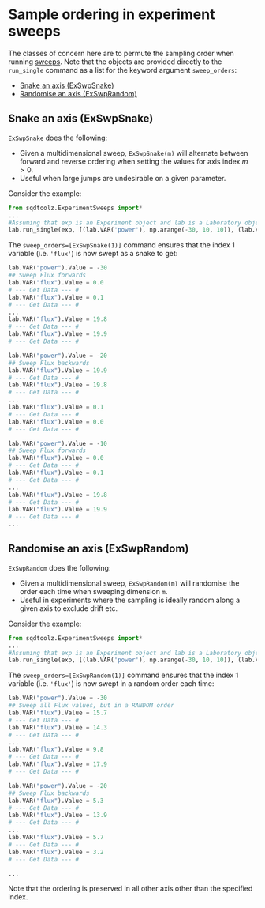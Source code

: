 # Sample ordering in experiment sweeps

The classes of concern here are to permute the sampling order when running [sweeps](Exp_Sweep.md#changing-the-sampled-order-in-sweeps). Note that the objects are provided directly to the `run_single` command as a list for the keyword argument `sweep_orders`:

- [Snake an axis (ExSwpSnake)](#snake-an-axis-exswpsnake)
- [Randomise an axis (ExSwpRandom)](#randomise-an-axis-exswprandom)

## Snake an axis (ExSwpSnake)

`ExSwpSnake` does the following:

- Given a multidimensional sweep, `ExSwpSnake(m)` will alternate between forward and reverse ordering when setting the values for axis index $m>0$.
- Useful when large jumps are undesirable on a given parameter.

Consider the example:

```python
from sqdtoolz.ExperimentSweeps import*
...
#Assuming that exp is an Experiment object and lab is a Laboratory object
lab.run_single(exp, [(lab.VAR('power'), np.arange(-30, 10, 10)), (lab.VAR('flux'), np.arange(0,20,0.1))], sweep_orders=[ExSwpSnake(1)])
```

The `sweep_orders=[ExSwpSnake(1)]` command ensures that the index 1 variable (i.e. `'flux'`) is now swept as a snake to get:

```python
lab.VAR("power").Value = -30
## Sweep Flux forwards
lab.VAR("flux").Value = 0.0
# --- Get Data --- #
lab.VAR("flux").Value = 0.1
# --- Get Data --- #
...
lab.VAR("flux").Value = 19.8
# --- Get Data --- #
lab.VAR("flux").Value = 19.9
# --- Get Data --- #

lab.VAR("power").Value = -20
## Sweep Flux backwards
lab.VAR("flux").Value = 19.9
# --- Get Data --- #
lab.VAR("flux").Value = 19.8
# --- Get Data --- #
...
lab.VAR("flux").Value = 0.1
# --- Get Data --- #
lab.VAR("flux").Value = 0.0
# --- Get Data --- #

lab.VAR("power").Value = -10
## Sweep Flux forwards
lab.VAR("flux").Value = 0.0
# --- Get Data --- #
lab.VAR("flux").Value = 0.1
# --- Get Data --- #
...
lab.VAR("flux").Value = 19.8
# --- Get Data --- #
lab.VAR("flux").Value = 19.9
# --- Get Data --- #
...
```

## Randomise an axis (ExSwpRandom)

`ExSwpRandom` does the following:

- Given a multidimensional sweep, `ExSwpRandom(m)` will randomise the order each time when sweeping dimension `m`.
- Useful in experiments where the sampling is ideally random along a given axis to exclude drift etc.

Consider the example:

```python
from sqdtoolz.ExperimentSweeps import*
...
#Assuming that exp is an Experiment object and lab is a Laboratory object
lab.run_single(exp, [(lab.VAR('power'), np.arange(-30, 10, 10)), (lab.VAR('flux'), np.arange(0,20,0.1))], sweep_orders=[ExSwpRandom(1)])
```

The `sweep_orders=[ExSwpRandom(1)]` command ensures that the index 1 variable (i.e. `'flux'`) is now swept in a random order each time:

```python
lab.VAR("power").Value = -30
## Sweep all Flux values, but in a RANDOM order
lab.VAR("flux").Value = 15.7
# --- Get Data --- #
lab.VAR("flux").Value = 14.3
# --- Get Data --- #
...
lab.VAR("flux").Value = 9.8
# --- Get Data --- #
lab.VAR("flux").Value = 17.9
# --- Get Data --- #

lab.VAR("power").Value = -20
## Sweep Flux backwards
lab.VAR("flux").Value = 5.3
# --- Get Data --- #
lab.VAR("flux").Value = 13.9
# --- Get Data --- #
...
lab.VAR("flux").Value = 5.7
# --- Get Data --- #
lab.VAR("flux").Value = 3.2
# --- Get Data --- #

...
```

Note that the ordering is preserved in all other axis other than the specified index.


